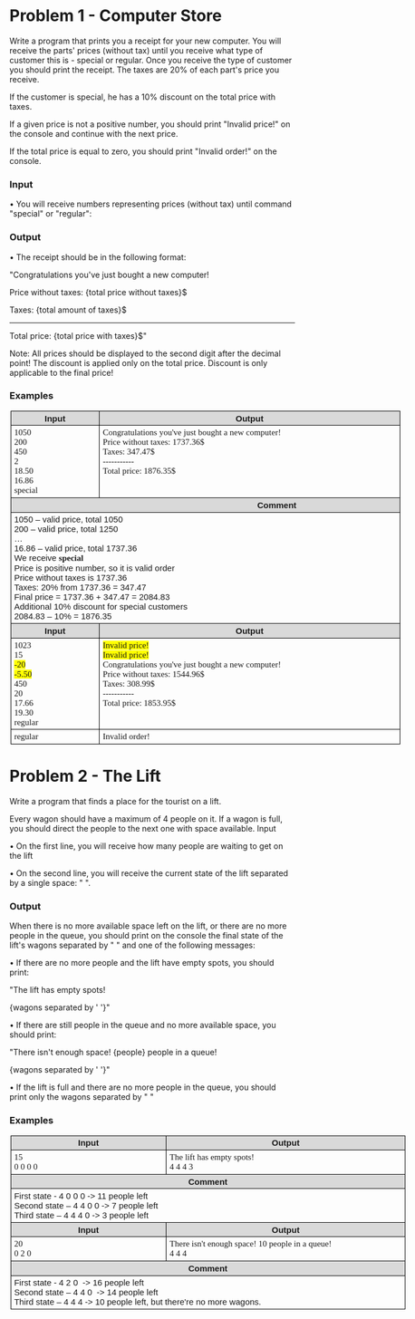 # Problem 1 - Computer Store

Write a program that prints you a receipt for your new computer. You will receive the parts' prices (without tax) until you receive what type of customer this is - special or regular. Once you receive the type of customer you should print the receipt.
The taxes are 20% of each part's price you receive.

If the customer is special, he has a 10% discount on the total price with taxes.

If a given price is not a positive number, you should print "Invalid price!" on the console and continue with the next price.

If the total price is equal to zero, you should print "Invalid order!" on the console.

### Input

•	You will receive numbers representing prices (without tax) until command "special" or "regular":

### Output

•	The receipt should be in the following format: 

"Congratulations you've just bought a new computer!

Price without taxes: {total price without taxes}$

Taxes: {total amount of taxes}$

-----------

Total price: {total price with taxes}$"

Note: All prices should be displayed to the second digit after the decimal point! The discount is applied only on the total price. Discount is only applicable to the final price!

### Examples

<table style="width:516.0pt;margin-left:1.15pt;border-collapse:collapse;border:none;">
    <tbody>
        <tr>
            <td style="width: 112pt;border: 1pt solid windowtext;background: rgb(217, 217, 217);padding: 2.85pt 4.25pt;vertical-align: top;">
                <p style='margin-top:4.0pt;margin-right:0in;margin-bottom:.0001pt;margin-left:0in;line-height:normal;font-size:15px;font-family:"Calibri",sans-serif;margin:0in;text-align:center;'><strong>Input</strong></p>
            </td>
            <td style="width: 404pt;border-top: 1pt solid windowtext;border-right: 1pt solid windowtext;border-bottom: 1pt solid windowtext;border-image: initial;border-left: none;background: rgb(217, 217, 217);padding: 2.85pt 4.25pt;vertical-align: top;">
                <p style='margin-top:4.0pt;margin-right:0in;margin-bottom:.0001pt;margin-left:0in;line-height:normal;font-size:15px;font-family:"Calibri",sans-serif;margin:0in;text-align:center;'><strong>Output</strong></p>
            </td>
        </tr>
        <tr>
            <td style="width: 112pt;border-right: 1pt solid windowtext;border-bottom: 1pt solid windowtext;border-left: 1pt solid windowtext;border-image: initial;border-top: none;padding: 2.85pt 4.25pt;vertical-align: top;">
                <p style='margin-top:4.0pt;margin-right:0in;margin-bottom:.0001pt;margin-left:0in;line-height:normal;font-size:15px;font-family:"Calibri",sans-serif;margin:0in;'><span style="font-family:Consolas;">1050</span></p>
                <p style='margin-top:4.0pt;margin-right:0in;margin-bottom:.0001pt;margin-left:0in;line-height:normal;font-size:15px;font-family:"Calibri",sans-serif;margin:0in;'><span style="font-family:Consolas;">200</span></p>
                <p style='margin-top:4.0pt;margin-right:0in;margin-bottom:.0001pt;margin-left:0in;line-height:normal;font-size:15px;font-family:"Calibri",sans-serif;margin:0in;'><span style="font-family:Consolas;">450</span></p>
                <p style='margin-top:4.0pt;margin-right:0in;margin-bottom:.0001pt;margin-left:0in;line-height:normal;font-size:15px;font-family:"Calibri",sans-serif;margin:0in;'><span style="font-family:Consolas;">2</span></p>
                <p style='margin-top:4.0pt;margin-right:0in;margin-bottom:.0001pt;margin-left:0in;line-height:normal;font-size:15px;font-family:"Calibri",sans-serif;margin:0in;'><span style="font-family:Consolas;">18.50&nbsp;</span></p>
                <p style='margin-top:4.0pt;margin-right:0in;margin-bottom:.0001pt;margin-left:0in;line-height:normal;font-size:15px;font-family:"Calibri",sans-serif;margin:0in;'><span style="font-family:Consolas;">16.86&nbsp;</span></p>
                <p style='margin-top:4.0pt;margin-right:0in;margin-bottom:.0001pt;margin-left:0in;line-height:normal;font-size:15px;font-family:"Calibri",sans-serif;margin:0in;'><span style="font-family:Consolas;">special</span></p>
            </td>
            <td style="width: 404pt;border-top: none;border-left: none;border-bottom: 1pt solid windowtext;border-right: 1pt solid windowtext;padding: 2.85pt 4.25pt;vertical-align: top;">
                <p style='margin-top:4.0pt;margin-right:0in;margin-bottom:.0001pt;margin-left:0in;line-height:normal;font-size:15px;font-family:"Calibri",sans-serif;margin:0in;'><span style="font-family:Consolas;">Congratulations you&apos;ve just bought a new computer!</span></p>
                <p style='margin-top:4.0pt;margin-right:0in;margin-bottom:.0001pt;margin-left:0in;line-height:normal;font-size:15px;font-family:"Calibri",sans-serif;margin:0in;'><span style="font-family:Consolas;">Price without taxes: 1737.36$</span></p>
                <p style='margin-top:4.0pt;margin-right:0in;margin-bottom:.0001pt;margin-left:0in;line-height:normal;font-size:15px;font-family:"Calibri",sans-serif;margin:0in;'><span style="font-family:Consolas;">Taxes: 347.47$</span></p>
                <p style='margin-top:4.0pt;margin-right:0in;margin-bottom:.0001pt;margin-left:0in;line-height:normal;font-size:15px;font-family:"Calibri",sans-serif;margin:0in;'><span style="font-family:Consolas;">-----------</span></p>
                <p style='margin-top:4.0pt;margin-right:0in;margin-bottom:.0001pt;margin-left:0in;line-height:normal;font-size:15px;font-family:"Calibri",sans-serif;margin:0in;'><span style="font-family:Consolas;">Total price: 1876.35$</span></p>
            </td>
        </tr>
        <tr>
            <td colspan="2" style="width: 516pt;border-right: 1pt solid windowtext;border-bottom: 1pt solid windowtext;border-left: 1pt solid windowtext;border-image: initial;border-top: none;background: rgb(217, 217, 217);padding: 2.85pt 4.25pt;vertical-align: top;">
                <p style='margin-top:4.0pt;margin-right:0in;margin-bottom:.0001pt;margin-left:0in;line-height:normal;font-size:15px;font-family:"Calibri",sans-serif;margin:0in;'><strong>&nbsp; &nbsp; &nbsp; &nbsp; &nbsp; &nbsp; &nbsp; &nbsp; &nbsp; &nbsp; &nbsp; &nbsp; &nbsp; &nbsp; &nbsp; &nbsp; &nbsp; &nbsp; &nbsp; &nbsp; &nbsp; &nbsp; &nbsp; &nbsp; &nbsp; &nbsp; &nbsp; &nbsp; &nbsp; &nbsp; &nbsp; &nbsp; &nbsp; &nbsp; &nbsp; &nbsp; &nbsp; &nbsp; &nbsp; &nbsp; &nbsp; &nbsp; &nbsp; &nbsp; &nbsp; &nbsp; &nbsp; &nbsp; &nbsp; &nbsp; &nbsp; &nbsp;Comment</strong></p>
            </td>
        </tr>
        <tr>
            <td colspan="2" style="width: 516pt;border-right: 1pt solid windowtext;border-bottom: 1pt solid windowtext;border-left: 1pt solid windowtext;border-image: initial;border-top: none;padding: 2.85pt 4.25pt;vertical-align: top;">
                <p style='margin-top:4.0pt;margin-right:0in;margin-bottom:.0001pt;margin-left:0in;line-height:normal;font-size:15px;font-family:"Calibri",sans-serif;margin:0in;'>1050 &ndash; valid price, total 1050</p>
                <p style='margin-top:4.0pt;margin-right:0in;margin-bottom:.0001pt;margin-left:0in;line-height:normal;font-size:15px;font-family:"Calibri",sans-serif;margin:0in;'>200 &ndash; valid price, total 1250</p>
                <p style='margin-top:4.0pt;margin-right:0in;margin-bottom:.0001pt;margin-left:0in;line-height:normal;font-size:15px;font-family:"Calibri",sans-serif;margin:0in;'>&hellip;</p>
                <p style='margin-top:4.0pt;margin-right:0in;margin-bottom:.0001pt;margin-left:0in;line-height:normal;font-size:15px;font-family:"Calibri",sans-serif;margin:0in;'>16.86 &ndash; valid price, total 1737.36</p>
                <p style='margin-top:4.0pt;margin-right:0in;margin-bottom:.0001pt;margin-left:0in;line-height:normal;font-size:15px;font-family:"Calibri",sans-serif;margin:0in;'>We receive&nbsp;<strong><span style="font-family:Consolas;">special</span></strong></p>
                <p style='margin-top:4.0pt;margin-right:0in;margin-bottom:.0001pt;margin-left:0in;line-height:normal;font-size:15px;font-family:"Calibri",sans-serif;margin:0in;'>Price is positive number, so it is valid order&nbsp;</p>
                <p style='margin-top:4.0pt;margin-right:0in;margin-bottom:.0001pt;margin-left:0in;line-height:normal;font-size:15px;font-family:"Calibri",sans-serif;margin:0in;'>Price without taxes is 1737.36</p>
                <p style='margin-top:4.0pt;margin-right:0in;margin-bottom:.0001pt;margin-left:0in;line-height:normal;font-size:15px;font-family:"Calibri",sans-serif;margin:0in;'>Taxes: 20% from 1737.36 = 347.47</p>
                <p style='margin-top:4.0pt;margin-right:0in;margin-bottom:.0001pt;margin-left:0in;line-height:normal;font-size:15px;font-family:"Calibri",sans-serif;margin:0in;'>Final price = 1737.36 + 347.47 = 2084.83</p>
                <p style='margin-top:4.0pt;margin-right:0in;margin-bottom:.0001pt;margin-left:0in;line-height:normal;font-size:15px;font-family:"Calibri",sans-serif;margin:0in;'>Additional 10% discount for special customers</p>
                <p style='margin-top:4.0pt;margin-right:0in;margin-bottom:.0001pt;margin-left:0in;line-height:normal;font-size:15px;font-family:"Calibri",sans-serif;margin:0in;'>2084.83 &ndash; 10% = 1876.35&nbsp;</p>
            </td>
        </tr>
        <tr>
            <td style="width: 112pt;border-right: 1pt solid windowtext;border-bottom: 1pt solid windowtext;border-left: 1pt solid windowtext;border-image: initial;border-top: none;background: rgb(217, 217, 217);padding: 2.85pt 4.25pt;vertical-align: top;">
                <p style='margin-top:4.0pt;margin-right:0in;margin-bottom:.0001pt;margin-left:0in;line-height:normal;font-size:15px;font-family:"Calibri",sans-serif;margin:0in;text-align:center;'><strong>Input</strong></p>
            </td>
            <td style="width: 404pt;border-top: none;border-left: none;border-bottom: 1pt solid windowtext;border-right: 1pt solid windowtext;background: rgb(217, 217, 217);padding: 2.85pt 4.25pt;vertical-align: top;">
                <p style='margin-top:4.0pt;margin-right:0in;margin-bottom:.0001pt;margin-left:0in;line-height:normal;font-size:15px;font-family:"Calibri",sans-serif;margin:0in;text-align:center;'><strong>Output</strong></p>
            </td>
        </tr>
        <tr>
            <td style="width: 112pt;border-right: 1pt solid windowtext;border-bottom: 1pt solid windowtext;border-left: 1pt solid windowtext;border-image: initial;border-top: none;padding: 2.85pt 4.25pt;vertical-align: top;">
                <p style='margin-top:4.0pt;margin-right:0in;margin-bottom:.0001pt;margin-left:0in;line-height:normal;font-size:15px;font-family:"Calibri",sans-serif;margin:0in;'><span style="font-family:Consolas;">1023&nbsp;</span></p>
                <p style='margin-top:4.0pt;margin-right:0in;margin-bottom:.0001pt;margin-left:0in;line-height:normal;font-size:15px;font-family:"Calibri",sans-serif;margin:0in;'><span style="font-family:Consolas;">15</span></p>
                <p style='margin-top:4.0pt;margin-right:0in;margin-bottom:.0001pt;margin-left:0in;line-height:normal;font-size:15px;font-family:"Calibri",sans-serif;margin:0in;'><span style="font-family:Consolas;background:yellow;">-20</span></p>
                <p style='margin-top:4.0pt;margin-right:0in;margin-bottom:.0001pt;margin-left:0in;line-height:normal;font-size:15px;font-family:"Calibri",sans-serif;margin:0in;'><span style="font-family:Consolas;background:yellow;">-5.50</span></p>
                <p style='margin-top:4.0pt;margin-right:0in;margin-bottom:.0001pt;margin-left:0in;line-height:normal;font-size:15px;font-family:"Calibri",sans-serif;margin:0in;'><span style="font-family:Consolas;">450</span></p>
                <p style='margin-top:4.0pt;margin-right:0in;margin-bottom:.0001pt;margin-left:0in;line-height:normal;font-size:15px;font-family:"Calibri",sans-serif;margin:0in;'><span style="font-family:Consolas;">20&nbsp;</span></p>
                <p style='margin-top:4.0pt;margin-right:0in;margin-bottom:.0001pt;margin-left:0in;line-height:normal;font-size:15px;font-family:"Calibri",sans-serif;margin:0in;'><span style="font-family:Consolas;">17.66&nbsp;</span></p>
                <p style='margin-top:4.0pt;margin-right:0in;margin-bottom:.0001pt;margin-left:0in;line-height:normal;font-size:15px;font-family:"Calibri",sans-serif;margin:0in;'><span style="font-family:Consolas;">19.30</span></p>
                <p style='margin-top:4.0pt;margin-right:0in;margin-bottom:.0001pt;margin-left:0in;line-height:normal;font-size:15px;font-family:"Calibri",sans-serif;margin:0in;'><span style="font-family:Consolas;">regular</span></p>
            </td>
            <td style="width: 404pt;border-top: none;border-left: none;border-bottom: 1pt solid windowtext;border-right: 1pt solid windowtext;padding: 2.85pt 4.25pt;vertical-align: top;">
                <p style='margin-top:4.0pt;margin-right:0in;margin-bottom:.0001pt;margin-left:0in;line-height:normal;font-size:15px;font-family:"Calibri",sans-serif;margin:0in;'><span style="font-family:Consolas;background:yellow;">Invalid price!</span></p>
                <p style='margin-top:4.0pt;margin-right:0in;margin-bottom:.0001pt;margin-left:0in;line-height:normal;font-size:15px;font-family:"Calibri",sans-serif;margin:0in;'><span style="font-family:Consolas;background:yellow;">Invalid price!</span></p>
                <p style='margin-top:4.0pt;margin-right:0in;margin-bottom:.0001pt;margin-left:0in;line-height:normal;font-size:15px;font-family:"Calibri",sans-serif;margin:0in;'><span style="font-family:Consolas;">Congratulations you&apos;ve just bought a new computer!</span></p>
                <p style='margin-top:4.0pt;margin-right:0in;margin-bottom:.0001pt;margin-left:0in;line-height:normal;font-size:15px;font-family:"Calibri",sans-serif;margin:0in;'><span style="font-family:Consolas;">Price without taxes: 1544.96$</span></p>
                <p style='margin-top:4.0pt;margin-right:0in;margin-bottom:.0001pt;margin-left:0in;line-height:normal;font-size:15px;font-family:"Calibri",sans-serif;margin:0in;'><span style="font-family:Consolas;">Taxes: 308.99$</span></p>
                <p style='margin-top:4.0pt;margin-right:0in;margin-bottom:.0001pt;margin-left:0in;line-height:normal;font-size:15px;font-family:"Calibri",sans-serif;margin:0in;'><span style="font-family:Consolas;">-----------</span></p>
                <p style='margin-top:4.0pt;margin-right:0in;margin-bottom:.0001pt;margin-left:0in;line-height:normal;font-size:15px;font-family:"Calibri",sans-serif;margin:0in;'><span style="font-family:Consolas;">Total price: 1853.95$</span></p>
            </td>
        </tr>
        <tr>
            <td style="width: 112pt;border-right: 1pt solid windowtext;border-bottom: 1pt solid windowtext;border-left: 1pt solid windowtext;border-image: initial;border-top: none;padding: 2.85pt 4.25pt;vertical-align: top;">
                <p style='margin-top:4.0pt;margin-right:0in;margin-bottom:.0001pt;margin-left:0in;line-height:normal;font-size:15px;font-family:"Calibri",sans-serif;margin:0in;'><span style="font-family:Consolas;">regular</span></p>
            </td>
            <td style="width: 404pt;border-top: none;border-left: none;border-bottom: 1pt solid windowtext;border-right: 1pt solid windowtext;padding: 2.85pt 4.25pt;vertical-align: top;">
                <p style='margin-top:4.0pt;margin-right:0in;margin-bottom:.0001pt;margin-left:0in;line-height:normal;font-size:15px;font-family:"Calibri",sans-serif;margin:0in;'><span style="font-family:Consolas;">Invalid order!</span></p>
            </td>
        </tr>
    </tbody>
</table>

# Problem 2 - The Lift

Write a program that finds a place for the tourist on a lift. 

Every wagon should have a maximum of 4 people on it. If a wagon is full, you should direct the people to the next one with space available.
Input

•	On the first line, you will receive how many people are waiting to get on the lift

•	On the second line, you will receive the current state of the lift separated by a single space: " ".

### Output

When there is no more available space left on the lift, or there are no more people in the queue, you should print on the console the final state of the lift's wagons separated by " " and one of the following messages:

•	If there are no more people and the lift have empty spots, you should print:

"The lift has empty spots!

{wagons separated by ' '}"

•	If there are still people in the queue and no more available space, you should print:

"There isn't enough space! {people} people in a queue!

{wagons separated by ' '}"

•	If the lift is full and there are no more people in the queue, you should print only the wagons separated by " "

### Examples

<table style="width:523.1pt;margin-left:1.15pt;border-collapse:collapse;border:none;">
    <tbody>
        <tr>
            <td style="width: 204.15pt;border: 1pt solid windowtext;background: rgb(217, 217, 217);padding: 2.85pt 4.25pt;vertical-align: top;">
                <p style='margin-top:4.0pt;margin-right:0in;margin-bottom:.0001pt;margin-left:0in;line-height:normal;font-size:15px;font-family:"Calibri",sans-serif;margin:0in;text-align:center;'><strong>Input</strong></p>
            </td>
            <td style="width: 318.95pt;border-top: 1pt solid windowtext;border-right: 1pt solid windowtext;border-bottom: 1pt solid windowtext;border-image: initial;border-left: none;background: rgb(217, 217, 217);padding: 2.85pt 4.25pt;vertical-align: top;">
                <p style='margin-top:4.0pt;margin-right:0in;margin-bottom:.0001pt;margin-left:0in;line-height:normal;font-size:15px;font-family:"Calibri",sans-serif;margin:0in;text-align:center;'><strong>Output</strong></p>
            </td>
        </tr>
        <tr>
            <td style="width: 204.15pt;border-right: 1pt solid windowtext;border-bottom: 1pt solid windowtext;border-left: 1pt solid windowtext;border-image: initial;border-top: none;padding: 2.85pt 4.25pt;vertical-align: top;">
                <p style='margin-top:4.0pt;margin-right:0in;margin-bottom:.0001pt;margin-left:0in;line-height:normal;font-size:15px;font-family:"Calibri",sans-serif;margin:0in;'><span style="font-family:Consolas;">15</span></p>
                <p style='margin-top:4.0pt;margin-right:0in;margin-bottom:.0001pt;margin-left:0in;line-height:normal;font-size:15px;font-family:"Calibri",sans-serif;margin:0in;'><span style="font-family:Consolas;">0 0 0 0</span></p>
            </td>
            <td style="width: 318.95pt;border-top: none;border-left: none;border-bottom: 1pt solid windowtext;border-right: 1pt solid windowtext;padding: 2.85pt 4.25pt;vertical-align: top;">
                <p style='margin-top:4.0pt;margin-right:0in;margin-bottom:.0001pt;margin-left:0in;line-height:normal;font-size:15px;font-family:"Calibri",sans-serif;margin:0in;'><span style="font-family:Consolas;">The lift has empty spots!</span></p>
                <p style='margin-top:4.0pt;margin-right:0in;margin-bottom:.0001pt;margin-left:0in;line-height:normal;font-size:15px;font-family:"Calibri",sans-serif;margin:0in;'><span style="font-family:Consolas;">4 4 4 3</span></p>
            </td>
        </tr>
        <tr>
            <td colspan="2" style="width: 523.1pt;border-right: 1pt solid windowtext;border-bottom: 1pt solid windowtext;border-left: 1pt solid windowtext;border-image: initial;border-top: none;background: rgb(217, 217, 217);padding: 2.85pt 4.25pt;vertical-align: top;">
                <p style='margin-top:4.0pt;margin-right:0in;margin-bottom:.0001pt;margin-left:0in;line-height:normal;font-size:15px;font-family:"Calibri",sans-serif;margin:0in;text-align:center;'><strong>Comment</strong></p>
            </td>
        </tr>
        <tr>
            <td colspan="2" style="width: 523.1pt;border-right: 1pt solid windowtext;border-bottom: 1pt solid windowtext;border-left: 1pt solid windowtext;border-image: initial;border-top: none;padding: 2.85pt 4.25pt;vertical-align: top;">
                <p style='margin-top:4.0pt;margin-right:0in;margin-bottom:.0001pt;margin-left:0in;line-height:normal;font-size:15px;font-family:"Calibri",sans-serif;margin:0in;'>First state -&nbsp;4 0 0 0&nbsp;-&gt; 11 people left</p>
                <p style='margin-top:4.0pt;margin-right:0in;margin-bottom:.0001pt;margin-left:0in;line-height:normal;font-size:15px;font-family:"Calibri",sans-serif;margin:0in;'>Second state &ndash; 4 4 0 0 -&gt; 7 people left</p>
                <p style='margin-top:4.0pt;margin-right:0in;margin-bottom:.0001pt;margin-left:0in;line-height:normal;font-size:15px;font-family:"Calibri",sans-serif;margin:0in;'>Third state&nbsp;&ndash; 4 4 4 0 -&gt; 3&nbsp;people&nbsp;left</p>
            </td>
        </tr>
        <tr>
            <td style="width: 204.15pt;border-right: 1pt solid windowtext;border-bottom: 1pt solid windowtext;border-left: 1pt solid windowtext;border-image: initial;border-top: none;background: rgb(217, 217, 217);padding: 2.85pt 4.25pt;vertical-align: top;">
                <p style='margin-top:4.0pt;margin-right:0in;margin-bottom:.0001pt;margin-left:0in;line-height:normal;font-size:15px;font-family:"Calibri",sans-serif;margin:0in;text-align:center;'><strong>Input</strong></p>
            </td>
            <td style="width: 318.95pt;border-top: none;border-left: none;border-bottom: 1pt solid windowtext;border-right: 1pt solid windowtext;background: rgb(217, 217, 217);padding: 2.85pt 4.25pt;vertical-align: top;">
                <p style='margin-top:4.0pt;margin-right:0in;margin-bottom:.0001pt;margin-left:0in;line-height:normal;font-size:15px;font-family:"Calibri",sans-serif;margin:0in;text-align:center;'><strong>Output</strong></p>
            </td>
        </tr>
        <tr>
            <td style="width: 204.15pt;border-right: 1pt solid windowtext;border-bottom: 1pt solid windowtext;border-left: 1pt solid windowtext;border-image: initial;border-top: none;padding: 2.85pt 4.25pt;vertical-align: top;">
                <p style='margin-top:4.0pt;margin-right:0in;margin-bottom:.0001pt;margin-left:0in;line-height:normal;font-size:15px;font-family:"Calibri",sans-serif;margin:0in;'><span style="font-family:Consolas;">20</span></p>
                <p style='margin-top:4.0pt;margin-right:0in;margin-bottom:.0001pt;margin-left:0in;line-height:normal;font-size:15px;font-family:"Calibri",sans-serif;margin:0in;'><span style="font-family:Consolas;">0</span><span style="font-family:Consolas;">&nbsp;</span><span style="font-family:Consolas;">2</span><span style="font-family:Consolas;">&nbsp;</span><span style="font-family:Consolas;">0</span></p>
            </td>
            <td style="width: 318.95pt;border-top: none;border-left: none;border-bottom: 1pt solid windowtext;border-right: 1pt solid windowtext;padding: 2.85pt 4.25pt;vertical-align: top;">
                <p style='margin-top:4.0pt;margin-right:0in;margin-bottom:.0001pt;margin-left:0in;line-height:normal;font-size:15px;font-family:"Calibri",sans-serif;margin:0in;'><span style="font-family:Consolas;">There isn&apos;t enough space! 10 people in a queue!</span></p>
                <p style='margin-top:4.0pt;margin-right:0in;margin-bottom:.0001pt;margin-left:0in;line-height:normal;font-size:15px;font-family:"Calibri",sans-serif;margin:0in;'><span style="font-family:Consolas;">4 4 4</span></p>
            </td>
        </tr>
        <tr>
            <td colspan="2" style="width: 523.1pt;border-right: 1pt solid windowtext;border-bottom: 1pt solid windowtext;border-left: 1pt solid windowtext;border-image: initial;border-top: none;background: rgb(217, 217, 217);padding: 2.85pt 4.25pt;vertical-align: top;">
                <p style='margin-top:4.0pt;margin-right:0in;margin-bottom:.0001pt;margin-left:0in;line-height:normal;font-size:15px;font-family:"Calibri",sans-serif;margin:0in;text-align:center;'><strong>Comment</strong></p>
            </td>
        </tr>
        <tr>
            <td colspan="2" style="width: 523.1pt;border-right: 1pt solid windowtext;border-bottom: 1pt solid windowtext;border-left: 1pt solid windowtext;border-image: initial;border-top: none;padding: 2.85pt 4.25pt;vertical-align: top;">
                <p style='margin-top:4.0pt;margin-right:0in;margin-bottom:.0001pt;margin-left:0in;line-height:normal;font-size:15px;font-family:"Calibri",sans-serif;margin:0in;'>First state -&nbsp;4&nbsp;2&nbsp;0&nbsp;&nbsp;-&gt; 16 people left</p>
                <p style='margin-top:4.0pt;margin-right:0in;margin-bottom:.0001pt;margin-left:0in;line-height:normal;font-size:15px;font-family:"Calibri",sans-serif;margin:0in;'>Second state &ndash; 4 4 0 &nbsp;-&gt;&nbsp;14&nbsp;people left</p>
                <p style='margin-top:4.0pt;margin-right:0in;margin-bottom:.0001pt;margin-left:0in;line-height:normal;font-size:15px;font-family:"Calibri",sans-serif;margin:0in;'>Third state &ndash; 4 4 4 -&gt; 10 people left, but there&apos;re no more wagons.</p>
            </td>
        </tr>
    </tbody>
</table>
